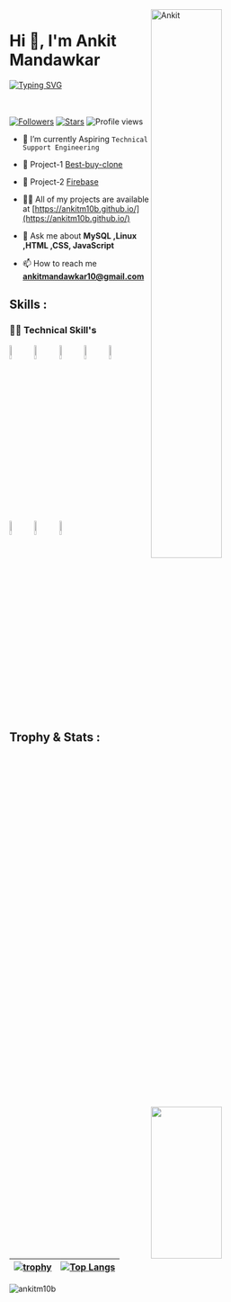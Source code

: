 <img width=50% align=right  title="Ankit"  src="https://capsule-render.vercel.app/api?type=waving&color=gradient&customColorList=6,11,20&height=150&section=header&text=🔰&fontSize=40&fontColor=fff&animation=twinkling&fontAlignY=32"/>
<h1>Hi 👋, I'm Ankit Mandawkar</h1>
<p>
<a href="https://git.io/typing-svg"><img src="https://readme-typing-svg.demolab.com?font=Fira+Code&size=24&duration=4000&pause=1000&color=F70000&background=FFFFFF00&width=700&height=51&lines=Technical+Support+Engineer" alt="Typing SVG" /></a>
</p>

<div>

 <img src="https://media4.giphy.com/media/qgQUggAC3Pfv687qPC/giphy.gif"  width = "50%" height= "270" align = "right"> 
 
</br> </br>
 [![Followers](https://img.shields.io/github/followers/ankitm10b)](#)
 [![Stars](https://img.shields.io/github/stars/ankitm10b?label=Profile%20Stars&logo=Profile%20stars&logoColor=b)](#) 
![Profile views](https://gpvc.arturio.dev/ankitm10b)
- 💎 I’m currently Aspiring `Technical Support Engineering`

- 👯 Project-1 [Best-buy-clone](https://thriving-duckanoo-d67451.netlify.app)

- 👯 Project-2 [Firebase](https://comfy-pie-9f7719.netlify.app)

- 👨‍💻 All of my projects are available at [https://ankitm10b.github.io/](https://ankitm10b.github.io/)

- 💬 Ask me about **MySQL ,Linux ,HTML ,CSS, JavaScript**

- 📫 How to reach me **ankitmandawkar10@gmail.com**

 ## Skills : 

 ### 👨‍💻 Technical Skill's

<code><a href="#"><img width="8%" src="https://cdn-icons-png.flaticon.com/128/518/518713.png"></a></code> 
<code><a href="#"><img width="8%" src="https://cdn-icons-png.flaticon.com/128/2172/2172894.png"></a></code>
<code><a href="#"><img width="8%" src="https://cdn-icons-png.flaticon.com/128/5968/5968267.png"></a></code>
<code><a href="#"><img width="8%" src="https://cdn-icons-png.flaticon.com/128/5968/5968242.png"></a></code>
<code><a href="#"><img width="8%" src="https://cdn-icons-png.flaticon.com/128/1199/1199124.png"></a></code>
<code><a href="#"><img width="8%" src="https://cdn-icons-png.flaticon.com/128/2772/2772128.png"></a></code>
<code><a href="#"><img width="8%" src="https://cdn-icons-png.flaticon.com/128/4870/4870906.png"></a></code>
<code><a href="#"><img width="8%" src="https://cdn-icons-png.flaticon.com/128/3344/3344227.png"></a></code>

</br>



<!-- -------------------------------------------------------------   Trophy and Stats  ------------------------------------------------------------------------- -->

## Trophy & Stats :

| [![trophy](https://github-profile-trophy.vercel.app/?username=ankitm10b)](https://github.com/ryo-ma/github-profile-trophy) | [![Top Langs](https://github-readme-stats.vercel.app/api/top-langs/?username=ankitm10b&layout=compact)](https://github.com/ankitm10b/github-readme-stats) |
| :---: | :---: |


<p><img align="center" src="https://github-readme-streak-stats.herokuapp.com/?user=ankitm10b&" alt="ankitm10b" /></p>
